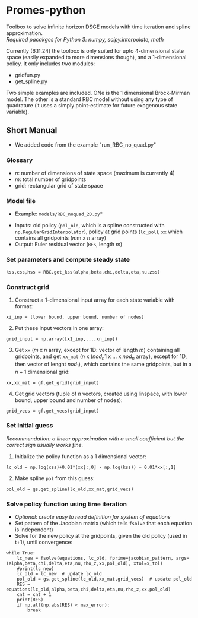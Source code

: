 # Promes-python
Toolbox to solve infinite horizon DSGE models with time iteration and spline approximation.\
*Required pacakges for Python 3: numpy, scipy.interpolate, math*

Currently (6.11.24) the toolbox is only suited for upto 4-dimensional state space (easily expanded to more dimensions though), and a 1-dimensional policy. It only includes two modules:
- gridfun.py
- get_spline.py

Two simple examples are included. ONe is the 1 dimensional Brock-Mirman model. The other is a standard RBC model without using any type of quadrature (it uses a simply point-estimate for future exogenous state variable).

## Short Manual
* We added code from the example "run_RBC_no_quad.py" 
### Glossary
- $n$: number of dimensions of state space (maximum is currently 4)
- $m$: total number of gridpoints
- grid: rectangular grid of state space

### Model file
* Example: `models/RBC_noquad_2D.py`*
- Inputs: old policy (`pol_old`, which is a spline constructed with `np.RegularGridInterpolator`), policy at grid points (`lc_pol`), `xx` which contains all gridpoints ($m$m x $n$ array)
- Output: Euler residual vector (`RES`, length $m$)

### Set parameters and compute steady state
```
kss,css,hss = RBC.get_kss(alpha,beta,chi,delta,eta,nu,zss)
```

### Construct grid
1. Construct a 1-dimensional input array for each state variable with format:
```
xi_inp = [lower bound, upper bound, number of nodes]
```

2. Put these input vectors in one array:
```
grid_input = np.array([x1_inp,...,xn_inp])
```

3. Get `xx` ($m$ x $n$ array, except for 1D: vector of length $m$) containing all gridpoints, and get `xx_mat` ($n$ x ($nod_n1$ x ... x $nod_n$ array), except for 1D, then vector of lenght $nod_1$), which contains the same gridpoints, but in a $n+1$ dimensional grid:
```
xx,xx_mat = gf.get_grid(grid_input)
```
4. Get grid vectors (tuple of $n$ vectors, created using linspace, with lower bound, upper bound and number of nodes):
```
grid_vecs = gf.get_vecs(grid_input)
```
### Set initial guess
*Recommendation: a linear approximation with a small coefficient but the correct sign usually works fine.*
1. Initialize the policy function as a 1 dimensional vector:
```
lc_old = np.log(css)+0.01*(xx[:,0] - np.log(kss)) + 0.01*xx[:,1]
```
2. Make spline `pol` from this guess:
```
pol_old = gs.get_spline(lc_old,xx_mat,grid_vecs)
```

### Solve policy function using time iteration
- *Optional: create easy to read definition for system of equations* 
- Set pattern of the Jacobian matrix (which tells `fsolve` that each equation is independent)
- Solve for the new policy at the gridpoints, given the old policy (used in t+1), until convergence:
```
while True:
    lc_new = fsolve(equations, lc_old, fprime=jacobian_pattern, args=(alpha,beta,chi,delta,eta,nu,rho_z,xx,pol_old), xtol=x_tol)
    #print(lc_new)
    lc_old = lc_new  # update lc_old
    pol_old = gs.get_spline(lc_old,xx_mat,grid_vecs)  # update pol_old
    RES = equations(lc_old,alpha,beta,chi,delta,eta,nu,rho_z,xx,pol_old)
    cnt = cnt + 1
    print(RES)
    if np.all(np.abs(RES) < max_error):
        break
```





